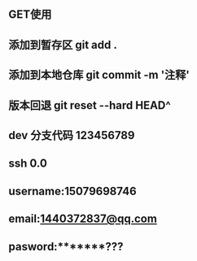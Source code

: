 
## GET使用

## 添加到暂存区 git add .
## 添加到本地仓库 git commit -m '注释'
## 版本回退  git reset --hard HEAD^
## dev 分支代码 123456789
## ssh 0.0
## username:15079698746
## email:1440372837@qq.com
## pasword:*******???